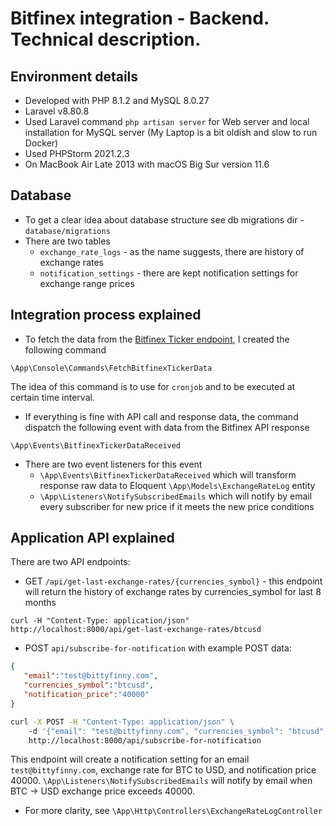 # Bitfinex integration -  Backend. Technical description.
## Environment details
- Developed with PHP 8.1.2 and MySQL 8.0.27
- Laravel v8.80.8
- Used Laravel command `php artisan server` for Web server and local installation for MySQL server (My Laptop is a bit oldish and slow to run Docker)
- Used PHPStorm 2021.2.3
- On MacBook Air Late 2013 with macOS Big Sur version 11.6

## Database 
- To get a clear idea about database structure see db migrations dir - ``database/migrations`` 
- There are two tables
  - ``exchange_rate_logs`` - as the name suggests, there are history of exchange rates
  - ``notification_settings`` - there are kept notification settings for exchange range prices

## Integration process explained
- To fetch the data from the [Bitfinex Ticker endpoint](https://docs.bitfinex.com/v1/reference#rest-public-ticker), I created the following command
```
\App\Console\Commands\FetchBitfinexTickerData
```
The idea of this command is to use for `cronjob` and to be executed at certain time interval. 
- If everything is fine with API call and response data, the command dispatch the following event with data from the Bitfinex API response
```
\App\Events\BitfinexTickerDataReceived
```
- There are two event listeners for this event 
  - ``\App\Events\BitfinexTickerDataReceived`` which will transform response raw data to Eloquent ``\App\Models\ExchangeRateLog`` entity
  - ``\App\Listeners\NotifySubscribedEmails`` which will notify by email every subscriber for new price if it meets the new price conditions 

## Application API explained
There are two API endpoints:
- GET ``/api/get-last-exchange-rates/{currencies_symbol}`` - this endpoint will return the history of exchange rates by currencies_symbol for last 8 months
```
curl -H "Content-Type: application/json" http://localhost:8000/api/get-last-exchange-rates/btcusd
```
- POST ``api/subscribe-for-notification`` with example POST data:
```json
{
   "email":"test@bittyfinny.com",
   "currencies_symbol":"btcusd",
   "notification_price":"40000"
}
```
```bash
curl -X POST -H "Content-Type: application/json" \                                                
    -d '{"email": "test@bittyfinny.com", "currencies_symbol": "btcusd", "notification_price": "40001"}' \
    http://localhost:8000/api/subscribe-for-notification
```
This endpoint will create a notification setting for an email ``test@bittyfinny.com``, exchange rate for BTC to USD, and notification price 40000. ``\App\Listeners\NotifySubscribedEmails`` will notify by email when BTC -> USD exchange price exceeds 40000.
- For more clarity, see ```\App\Http\Controllers\ExchangeRateLogController```
